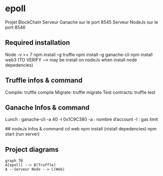 
# epoll
Projet BlockChain
Serveur Ganache sur le port 8545
Serveur NodeJs sur le port 8546

## Required installation
Node -v >= 7
npm install –g truffle
npm install –g ganache-cli
npm install web3 (TO VERIFY --> may be install on nodeJs when install node depedencies)

## Truffle infos & command
Compile:        truffle compile
Migrate:        truffle migrate
Test contracts: truffle test

## Ganache Infos & command
Lunch : ganache-cli -a 40 -l 0x1C9C380
  -a : nombre d’account
  -l : gas limit

## nodeJs Infos & command
cd web
npm install (nistall depedencies)
npm start (run server)

## Project diagrams

```mermaid
graph TB
A[epoll] --> B(Truffle)
A --Serveur Node --> C(Web)
```

